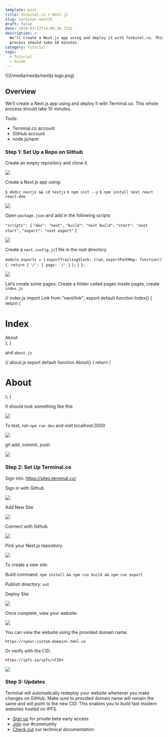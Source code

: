```yaml
---
template: post
title: Terminal.co + Next.js
slug: terminal-nextJS
draft: false
date: 2020-03-12T14:06:38.733Z
description: >-
  We’ll create a Next.js app using and deploy it with Terminal.co. This whole
  process should take 10 minutes.
category: Tutorial
tags:
  - Tutorial
  - Guide
---
```

![](/media/nextjs/nextjs logo.png)

## Overview

We’ll create a Next.js app using and deploy it with Terminal.co. This whole process should take 10 minutes.

Tools:
* Terminal.co account
* GitHub account
* node.js/npm

### Step 1: Set Up a Repo on Github
Create an empty repository and clone it.

![](/media/nextjs/CreateRepo.png)

Create a Next.js app using:

`$ mkdir nextjs && cd nextjs`
`$ npm init --y`
`$ npm install next react react-dom`

![](/media/nextjs/CreateNextjsapp.png)

Open `package.json` and add in the following scripts

`"scripts": {`
    `"dev": "next",`
    `"build": "next build",`
    `"start": "next start",`
    `"export": "next export"`
}

![](/media/nextjs/Openpackagejson.png)

Create a `next.config.js`1 file in the root directory

`module.exports = {`
  `exportTrailingSlash: true,`
  `exportPathMap: function() {`
   ` return {`
      `'/': { page: '/' }`
    `};`
  `}`
`};`

![](/media/nextjs/createNextConfigJS.png)

Let’s create some pages:
Create a folder called pages
Inside pages, create `index.js`

// index.js
import Link from "next/link";
export default function Index() {
  return (
    <div>
      <h1> Index </h1>
      <Link href="/about">
        <a> About </a>
      </Link>
    </div>
  );
}

and `about.js`

// about.js
export default function About() {
  return (
    <div>
      <h1> About </h1>
    </div>
  );
}

It should look something like this

![](/media/nextjs/indexJSAboutJS.png)

To test, run `npm run dev` and visit localhost:3000

![](/media/nextjs/localhost3000.png)

git add, commit, push

![](/media/nextjs/gitcommit.png)


### Step 2: Set Up Terminal.co

Sign into: https://sites.terminal.co/

Sign in with Github

![](/media/nextjs/signin.png)

Add New Site

![](/media/nextjs/addsite.png)

Connect with Github.

![](/media/nextjs/connectGithub.png)

Pick your Next.js repository.

![](/media/nextjs/picknextjsrepo.png)

To create a new site:

Build command: `npm install && npm run build && npm run export`

Publish directory: `out`

Deploy Site

![](/media/nextjs/deploySite.png)

Once complete, view your website.

![](/media/nextjs/viewSite.png)

You can view the website using the provided domain name.

`https://<your-custom-domain>.tmnl.co`

Or verify with the CID.

`https://ipfs.io/ipfs/<CID>`

![](/media/nextjs/verifyCID.png)

### Step 3: Updates

Terminal will automatically redeploy your website whenever you make changes on GitHub. Make sure to provided domain name will remain the same and will point to the new CID. This enables you to build fast modern websites hosted on IPFS.


* [Sign up](https://terminalbeta.typeform.com/to/kionHH) for private beta early access
* [Join](https://join.slack.com/t/terminal-public/shared_invite/enQtOTM1MjQ3NTExMDU3LTNkYjU1ZGJhZGUyYjgwN2I3OThjY2U5OThlMGY2MGY0OGYxMDI1OWIwMTMwYzViZGY4ZGU0NDA0YmY4ZjVhOTg) our #community
* [Check out](Https://docs.terminal.co) our technical documentation
